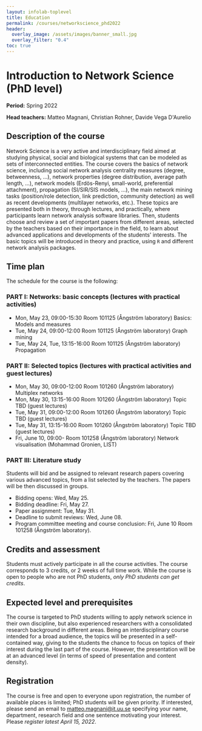 ```yaml
---
layout: infolab-toplevel
title: Education
permalink: /courses/networkscience_phd2022
header:
  overlay_image: /assets/images/banner_small.jpg
  overlay_filter: "0.4"
toc: true
---
```


# Introduction to Network Science (PhD level)

**Period:** Spring 2022

**Head teachers:** Matteo Magnani, Christian Rohner, Davide Vega D'Aurelio

## Description of the course

Network Science is a very active and interdisciplinary field aimed at studying physical, social and biological systems that can be modeled as sets of interconnected entities. The course covers the basics of network science, including social network analysis centrality measures (degree, betweenness, ...), network properties (degree distribution, average path length, ...), network models (Erdös-Renyi, small-world, preferential attachment), propagation (SI/SIR/SIS models, ...), the main network mining tasks (position/role detection, link prediction, community detection) as well as recent developments (multilayer networks, etc.). These topics are presented both in theory, through lectures, and practically, where participants learn network analysis software libraries. Then, students choose and review a set of important papers from different areas, selected by the teachers based on their importance in the field, to learn about advanced applications and developments of the students' interests. The basic topics will be introduced in theory and practice, using `R` and different network analysis packages.

## Time plan

The schedule for the course is the following:

### PART I: Networks: basic concepts (lectures with practical activities)

 * Mon, May 23, 09:00-15:30 Room 101125 (Ångström laboratory) Basics: Models and measures
 * Tue, May 24, 09:00-12:00 Room 101125 (Ångström laboratory) Graph mining
 * Tue, May 24, Tue, 13:15-16:00 Room 101125 (Ångström laboratory) Propagation

### PART II: Selected topics (lectures with practical activities and guest lectures)

 * Mon, May 30, 09:00-12:00 Room 101260 (Ångström laboratory) Multiplex networks
 * Mon, May 30, 13:15-16:00 Room 101260 (Ångström laboratory) Topic TBD (guest lectures)
 * Tue, May 31, 09:00-12:00 Room 101260 (Ångström laboratory) Topic TBD (guest lectures)
 * Tue, May 31, 13:15-16:00 Room 101260 (Ångström laboratory) Topic TBD (guest lectures)
 * Fri, June 10, 09:00- Room 101258 (Ångström laboratory) Network visualisation (Mohammad Gronien, LIST)

### PART III: Literature study

Students will bid and be assigned to relevant research papers covering various advanced topics, from a list selected by the teachers. The papers will be then discussed in groups.

 * Bidding opens:  Wed, May 25.
 * Bidding deadline:  Fri, May 27.
 * Paper assignment:  Tue, May 31.
 * Deadline to submit reviews:  Wed, June 08.
 * Program committee meeting and course conclusion: Fri, June 10 Room 101258 (Ångström laboratory).

## Credits and assessment

Students must actively participate in all the course activities. The course corresponds to 3 credits, or 2 weeks of full time work. While the course is open to people who are not PhD students, *only PhD students can get credits*.

## Expected level and prerequisites

The course is targeted to PhD students willing to apply network science in their own discipline, but also experienced researchers with a consolidated research background in different areas. Being an interdisciplinary course intended for a broad audience, the topics will be presented in a self-contained way, giving to the students the chance to focus on topics of their interest during the last part of the course. However, the presentation will be at an advanced level (in terms of speed of presentation and content density).

## Registration

The course is free and open to everyone upon registration, the number of available places is limited; PhD students will be given priority. If interested, please send an email to matteo.magnani@it.uu.se specifying your name, department, research field and one sentence motivating your interest. Please *register latest April 15, 2022*. 
